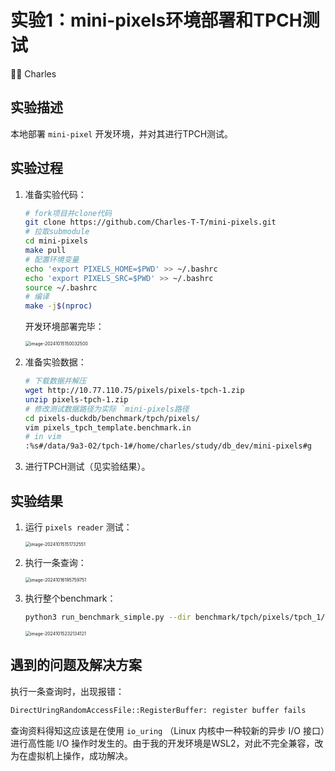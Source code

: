 # **实验1：mini-pixels环境部署和TPCH测试** 

:man_student: Charles

## 实验描述

本地部署 `mini-pixel` 开发环境，并对其进行TPCH测试。

## 实验过程

1. 准备实验代码：

   ```bash
   # fork项目并clone代码
   git clone https://github.com/Charles-T-T/mini-pixels.git
   # 拉取submodule
   cd mini-pixels
   make pull
   # 配置环境变量
   echo 'export PIXELS_HOME=$PWD' >> ~/.bashrc
   echo 'export PIXELS_SRC=$PWD' >> ~/.bashrc
   source ~/.bashrc
   # 编译
   make -j$(nproc)
   ```

   开发环境部署完毕：

   <img src="./images/image-20241015150032500.png" alt="image-20241015150032500" style="zoom:50%;" /> 

2. 准备实验数据：

   ```bash
   # 下载数据并解压
   wget http://10.77.110.75/pixels/pixels-tpch-1.zip
   unzip pixels-tpch-1.zip
   # 修改测试数据路径为实际 `mini-pixels路径
   cd pixels-duckdb/benchmark/tpch/pixels/
   vim pixels_tpch_template.benchmark.in
   # in vim
   :%s#/data/9a3-02/tpch-1#/home/charles/study/db_dev/mini-pixels#g
   ```

3. 进行TPCH测试（见实验结果）。

## 实验结果

1. 运行 `pixels reader` 测试：

   <img src="./images/image-20241015151732551.png" alt="image-20241015151732551" style="zoom: 50%;" /> 

2. 执行一条查询：

   <img src="./images/image-20241016195759751.png" alt="image-20241016195759751" style="zoom:50%;" /> 

3. 执行整个benchmark：

   ```bash
   python3 run_benchmark_simple.py --dir benchmark/tpch/pixels/tpch_1/
   ```

   <img src="./images/image-20241015232134121.png" alt="image-20241015232134121" style="zoom:50%;" /> 

## 遇到的问题及解决方案

执行一条查询时，出现报错：

```bash
DirectUringRandomAccessFile::RegisterBuffer: register buffer fails
```

查询资料得知这应该是在使用 `io_uring` （Linux 内核中一种较新的异步 I/O 接口）进行高性能 I/O 操作时发生的。由于我的开发环境是WSL2，对此不完全兼容，改为在虚拟机上操作，成功解决。